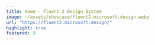 ```yaml
---
title: Home - Fluent 2 Design System
image: ~/assets/showcase/fluent2.microsoft.design.webp
url: "https://fluent2.microsoft.design/"
highlight: true
featured: 3
---
```

